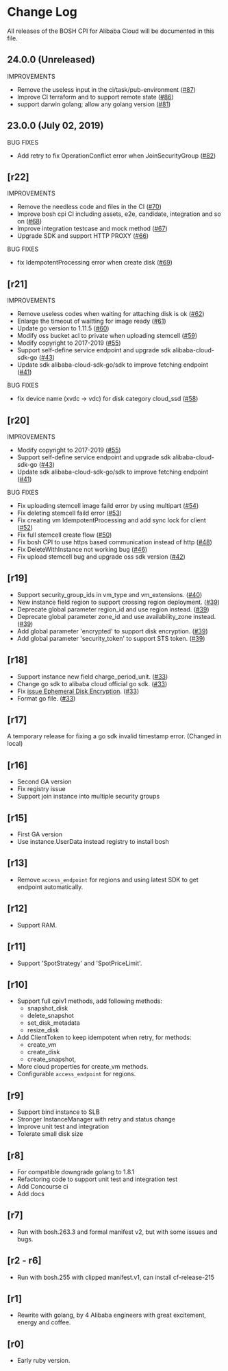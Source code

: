 # Change Log

All releases of the BOSH CPI for Alibaba Cloud will be documented in this file.

## 24.0.0 (Unreleased)

IMPROVEMENTS

- Remove the useless input in the ci/task/pub-environment ([#87](https://github.com/cloudfoundry-incubator/bosh-alicloud-cpi-release/pull/87))
- Improve CI terraform and to support remote state ([#86](https://github.com/cloudfoundry-incubator/bosh-alicloud-cpi-release/pull/86))
- support darwin golang; allow any golang version ([#81](https://github.com/cloudfoundry-incubator/bosh-alicloud-cpi-release/pull/81))

## 23.0.0 (July 02, 2019)

BUG FIXES

- Add retry to fix OperationConflict error when JoinSecurityGroup ([#82](https://github.com/cloudfoundry-incubator/bosh-alicloud-cpi-release/pull/82))

## [r22]

IMPROVEMENTS

- Remove the needless code and files in the CI ([#70](https://github.com/cloudfoundry-incubator/bosh-alicloud-cpi-release/pull/70))
- Improve bosh cpi CI including assets, e2e, candidate, integration and so on ([#68](https://github.com/cloudfoundry-incubator/bosh-alicloud-cpi-release/pull/68))
- Improve integration testcase and mock method ([#67](https://github.com/cloudfoundry-incubator/bosh-alicloud-cpi-release/pull/67))
- Upgrade SDK and support HTTP PROXY ([#66](https://github.com/cloudfoundry-incubator/bosh-alicloud-cpi-release/pull/66))

BUG FIXES

- fix IdempotentProcessing error when create disk ([#69](https://github.com/cloudfoundry-incubator/bosh-alicloud-cpi-release/pull/69))

## [r21]

IMPROVEMENTS

- Remove useless codes when waiting for attaching disk is ok ([#62](https://github.com/cloudfoundry-incubator/bosh-alicloud-cpi-release/pull/62))
- Enlarge the timeout of waitting for image ready ([#61](https://github.com/cloudfoundry-incubator/bosh-alicloud-cpi-release/pull/61))
- Update go version to 1.11.5 ([#60](https://github.com/cloudfoundry-incubator/bosh-alicloud-cpi-release/pull/60))
- Modify oss bucket acl to private when uploading stemcell ([#59](https://github.com/cloudfoundry-incubator/bosh-alicloud-cpi-release/pull/59))
- Modify copyright to 2017-2019 ([#55](https://github.com/cloudfoundry-incubator/bosh-alicloud-cpi-release/pull/55))
- Support self-define service endpoint and upgrade sdk alibaba-cloud-sdk-go ([#43](https://github.com/cloudfoundry-incubator/bosh-alicloud-cpi-release/pull/43))
- Update sdk alibaba-cloud-sdk-go/sdk to improve fetching endpoint ([#41](https://github.com/cloudfoundry-incubator/bosh-alicloud-cpi-release/pull/41))

BUG FIXES

- fix device name (xvdc -> vdc) for disk category cloud_ssd ([#58](https://github.com/cloudfoundry-incubator/bosh-alicloud-cpi-release/pull/58))

## [r20]

IMPROVEMENTS

- Modify copyright to 2017-2019 ([#55](https://github.com/cloudfoundry-incubator/bosh-alicloud-cpi-release/pull/55))
- Support self-define service endpoint and upgrade sdk alibaba-cloud-sdk-go ([#43](https://github.com/cloudfoundry-incubator/bosh-alicloud-cpi-release/pull/43))
- Update sdk alibaba-cloud-sdk-go/sdk to improve fetching endpoint ([#41](https://github.com/cloudfoundry-incubator/bosh-alicloud-cpi-release/pull/41))

BUG FIXES

- Fix uploading stemcell image faild error by using multipart ([#54](https://github.com/cloudfoundry-incubator/bosh-alicloud-cpi-release/pull/54))
- Fix deleting stemcell faild error ([#53](https://github.com/cloudfoundry-incubator/bosh-alicloud-cpi-release/pull/53))
- Fix creating vm IdempotentProcessing and add sync lock for client ([#52](https://github.com/cloudfoundry-incubator/bosh-alicloud-cpi-release/pull/52))
- Fix full stemcell create flow ([#50](https://github.com/cloudfoundry-incubator/bosh-alicloud-cpi-release/pull/50))
- Fix bosh CPI to use https based communication instead of http ([#48](https://github.com/cloudfoundry-incubator/bosh-alicloud-cpi-release/pull/48))
- Fix DeleteWithInstance not working bug ([#46](https://github.com/cloudfoundry-incubator/bosh-alicloud-cpi-release/pull/46))
- Fix upload stemcell bug and upgrade oss sdk version ([#42](https://github.com/cloudfoundry-incubator/bosh-alicloud-cpi-release/pull/42))

## [r19]

- Support security_group_ids in vm_type and vm_extensions. ([#40](https://github.com/cloudfoundry-incubator/bosh-alicloud-cpi-release/pull/40))
- New instance field region to support crossing region deployment. ([#39](https://github.com/cloudfoundry-incubator/bosh-alicloud-cpi-release/pull/39))
- Deprecate global parameter region_id and use region instead. ([#39](https://github.com/cloudfoundry-incubator/bosh-alicloud-cpi-release/pull/39))
- Deprecate global parameter zone_id and use availability_zone instead. ([#39](https://github.com/cloudfoundry-incubator/bosh-alicloud-cpi-release/pull/39))
- Add global parameter 'encrypted' to support disk encryption. ([#39](https://github.com/cloudfoundry-incubator/bosh-alicloud-cpi-release/pull/39))
- Add global parameter 'security_token' to support STS token. ([#39](https://github.com/cloudfoundry-incubator/bosh-alicloud-cpi-release/pull/39))

## [r18]

- Support instance new field charge_period_unit. ([#33](https://github.com/cloudfoundry-incubator/bosh-alicloud-cpi-release/pull/33))
- Change go sdk to alibaba cloud official go sdk. ([#33](https://github.com/cloudfoundry-incubator/bosh-alicloud-cpi-release/pull/33))
- Fix [issue Ephemeral Disk Encryption](https://github.com/cloudfoundry-incubator/bosh-alicloud-cpi-release/issues/33).  ([#33](https://github.com/cloudfoundry-incubator/bosh-alicloud-cpi-release/pull/33))
- Format go file. ([#33](https://github.com/cloudfoundry-incubator/bosh-alicloud-cpi-release/pull/33))

## [r17]

A temporary release for fixing a go sdk invalid timestamp error. (Changed in local)

## [r16]

- Second GA version
- Fix registry issue
- Support join instance into multiple security groups

## [r15]

- First GA version
- Use instance.UserData instead registry to install bosh 

## [r13]
- Remove `access_endpoint` for regions and using latest SDK to get endpoint automatically.

## [r12]
- Support RAM.

## [r11]
- Support 'SpotStrategy' and 'SpotPriceLimit'.

## [r10]
- Support full cpiv1 methods, add following methods:
    - snapshot_disk
    - delete_snapshot
    - set_disk_metadata
    - resize_disk
- Add ClientToken to keep idempotent when retry, for methods:
    - create_vm
    - create_disk
    - create_snapshot,
- More cloud properties for create_vm methods.
- Configurable `access_endpoint` for regions.

## [r9]

- Support bind instance to SLB
- Stronger InstanceManager with retry and status change
- Improve unit test and integration
- Tolerate small disk size

## [r8]

- For compatible downgrade golang to 1.8.1
- Refactoring code to support unit test and integration test
- Add Concourse ci
- Add docs

## [r7]

- Run with bosh.263.3 and formal manifest v2, but with some issues and bugs.

## [r2 - r6]

- Run with bosh.255 with clipped manifest.v1, can install cf-release-215

## [r1]

- Rewrite with golang, by 4 Alibaba engineers with great excitement, energy and coffee.

## [r0]

- Early ruby version.

